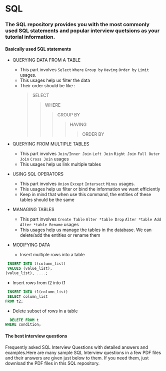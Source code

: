 SQL 
===
### The SQL repository provides you with the most commonly used SQL statements and popular interview quetsions as your tutorial information.

#### Basically used SQL statements
* QUERYING DATA FROM A TABLE
  * This part involves `Select` `Where` `Group by` `Having` `Order by` `Limit` usages.
  * This usages help us filter the data
  * Their order should be like :
    >SELECT
    >>WHERE
    >>>GROUP BY 
    >>>> HAVING
    >>>>> ORDER BY

* QUERYING FROM MULTIPLE TABLES
  * This part involves `Join/Inner Join` `Left Join` `Right Join` `Full Outer Join` `Cross Join` usages
  * This usages help us link multiple tables

* USING SQL OPERATORS
  * This part involves `Union` `Except` `Intersect` `Minus` usages.
  * This usages help us filter or bind the information we want efficiently
  * Keep in mind that when use this command, the entities of these tables should be the same

* MANAGING TABLES
  * This part involves `Create Table` `Alter *table Drop` `Alter *table Add` `Alter *table Rename` usages
  * This usages help us manage the tables in the database. We can delete/add the entities or rename them

*  MODIFYING DATA
    * Insert multiple rows into a table
``` SQL
 INSERT INTO t(column_list) 
 VALUES (value_list),
(value_list), ....;
```
   * Insert rows from t2 into t1
``` SQL
 INSERT INTO t1(column_list) 
 SELECT column_list
FROM t2;
```
   * Delete subset of rows in a table
``` SQL
  DELETE FROM t
WHERE condition;
```
#### The best interview questions
Frequently asked SQL Interview Questions with detailed answers and examples.Here are many sample SQL Interview questions in a few PDF files and their answers are given just below to them. If you need them, just download the PDF files in this SQL repository.
